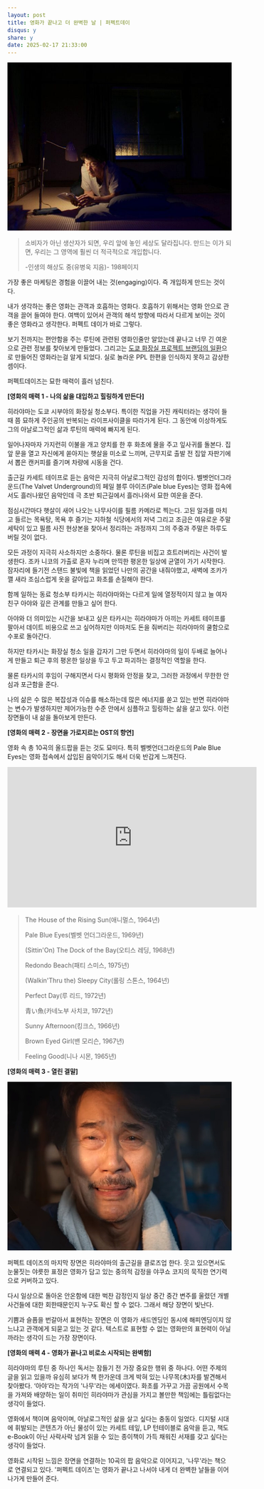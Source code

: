 ```yaml
---
layout: post
title: 영화가 끝나고 더 완벽한 날 | 퍼펙트데이
disqus: y
share: y
date: 2025-02-17 21:33:00
---
```



![퍼펙트데이](/images/perfectday2.jpg)




>소비자가 아닌 생산자가 되면, 우리 앞에 놓인 세상도 달라집니다. 만드는 이가 되면, 우리는 그 영역에 훨씬 더 적극적으로 개입합니다.
>
>-인생의 해상도 중(유병욱 지음)-  198페이지


가장 좋은 마케팅은 경험을 이끌어 내는 것(engaging)이다. 즉 개입하게 만드는 것이다.

내가 생각하는 좋은 영화는 관객과 호흡하는 영화다.
호흡하기 위해서는 영화 안으로 관객을 끌어 들여야 한다.
여백이 있어서 관객의 해석 방향에 따라서 다르게 보이는 것이 좋은 영화라고 생각한다.
퍼펙트 데이가 바로 그렇다.

보기 전까지는 편안함을 주는 루틴에 관련된 영화인줄만 알았는데 끝나고 너무 긴 여운으로 관련 정보를 찾아보게 만들었다. 그리고는 [도쿄 화장실 프로젝트 브랜딩의 일환](https://design.co.kr/article/25036)으로 만들어진 영화라는걸 알게 되었다.
실로 놀라운 PPL 한편을 인식하지 못하고 감상한 셈이다.

퍼펙트데이즈는 묘한 매력이 흘러 넘친다.

**[영화의 매력 1 - 나의 삶을 대입하고 힐링하게 만든다]**

히라야마는 도쿄 시부야의 화장실 청소부다. 특이한 직업을 가진 캐릭터라는 생각이 들때 쯤 묘하게 주인공의 반복되는 라이프사이클을 따라가게 된다. 그 동안에 이상하게도 그의 아날로그적인 삶과 루틴의 매력에 빠지게 된다.

일어나자마자 가지런히 이불을 개고 양치를 한 후 화초에 물을 주고 잎사귀를 돌본다. 집앞 문을 열고 자신에게 쏟아지는 햇살을 미소로 느끼며, 근무지로 출발 전 집앞 자판기에서 뽑은 캔커피를 즐기며 차량에 시동을 건다.

출근길 카세트 테이프로 듣는 음악은 지극히 아날로그적인 감성의 합이다. 벨벳언더그라운드(The Valvet Underground)의 페일 블루 아이즈(Pale blue Eyes)는 영화 접속에서도 흘러나왔던 음악인데 극 초반 퇴근길에서 흘러나와서 묘한 여운을 준다.

점심시간마다 햇살이 새어 나오는 나무사이를 필름 카메라로 찍는다. 고된 일과를 마치고 들르는 목욕탕, 목욕 후 즐기는 지하철 식당에서의 저녁 그리고 조금은 여유로운 주말 세탁이 있고 필름 사진 현상본을 찾아서 정리하는 과정까지 그의 주중과 주말은 하루도 버릴 것이 없다.  

모든 과정이 지극히 사소하지만 소중하다. 물론 루틴을 비집고 흐트러버리는 사건이 발생한다. 조카 니코의 가출로 혼자 누리며 만끽한 평온한 일상에 균열이 가기 시작한다. 잠자리에 들기전 스탠드 불빛에 책을 읽었던 나만의 공간을 내줘야했고, 새벽에 조카가 깰 새라 조심스럽게 옷을 갈아입고 화초를 손질해야 한다.

함께 일하는 동료 청소부 타카시는 히라야마와는 다르게 일에 열정적이지 않고 늘 여자친구 아야와 깊은 관계를 만들고 싶어 한다.

아야와 더 의미있는 시간을 보내고 싶은 타카시는 히라야마가 아끼는 카세트 테이프를 팔아서 데이트 비용으로 쓰고 싶어하지만 이마저도 돈을 줘버리는 히라야마의 쿨함으로 수포로 돌아간다.

하지만 타카시는 화장실 청소 일을 갑자기 그만 두면서 히라야마의 일이 두배로 늘어나게 만들고 퇴근 후의 평온한 일상을 두고 두고 파괴하는 결정적인 역할을 한다.

물론 타카시의 후임이 구해지면서 다시 평화와 안정을 찾고, 그러한 과정에서 무한한 안심과 포근함을 준다.

나의 삶은 수 많은 복잡성과 이슈를 해소하는데 많은 에너지를 쏟고 있는 반면 히라야마는 변수가 발생하지만 제어가능한 수준 안에서 심플하고 힐링하는 삶을 살고 있다. 이런 장면들이 내 삶을 돌아보게 만든다.

**[영화의 매력 2 -  장면을 가로지르는 OST의 향연]**

영화 속 총 10곡의 올드팝을 듣는 것도 묘미다. 특히 벨벳언더그라운드의 Pale Blue Eyes는 영화 접속에서 삽입된 음악이기도 해서 더욱 반갑게 느껴진다.

<iframe width="560" height="315" src="https://www.youtube.com/embed/FxlJoTP4BPk?si=gv6dNEkfBYCuAsi3" title="YouTube video player" frameborder="0" allow="accelerometer; autoplay; clipboard-write; encrypted-media; gyroscope; picture-in-picture; web-share" referrerpolicy="strict-origin-when-cross-origin" allowfullscreen></iframe>


>The House of the Rising Sun(애니멀스, 1964년)
>
>Pale Blue Eyes(벨벳 언더그라운드, 1969년)
>
>(Sittin'On) The Dock of the Bay(오티스 레딩, 1968년)
>
>Redondo Beach(패티 스미스, 1975년)
>
>(Walkin'Thru the) Sleepy City(롤링 스톤스, 1964년)
>
>Perfect Day(루 리드, 1972년)
>
>青い魚(카네노부 사치코, 1972년)
>
>Sunny Afternoon(킹크스, 1966년)
>
>Brown Eyed Girl(밴 모리슨, 1967년)
>
>Feeling Good(니나 시몬, 1965년)




**[영화의 매력 3 - 열린 결말]**

![퍼펙트데이](/images/perfect.jpg)

퍼펙트 데이즈의 마지막 장면은 히라야마의 출근길을 클로즈업 한다. 웃고 있으면서도 눈물짓는 야릇한 표정은 영화가 담고 있는 중의적 감정을 야쿠쇼 코지의 묵직한 연기력으로 커버하고 있다.

다시 일상으로 돌아온 안온함에 대한 벅찬 감정인지 일상 중간 중간 변주를 울렸던 개별 사건들에 대한 회한때문인지 누구도 확신 할 수 없다. 그래서 해당 장면이 빛난다.

기쁨과 슬픔을 번갈아서 표현하는 장면은 이 영화가 새드엔딩인 동시에 해피엔딩이지 않느냐고 관객에게 되묻고 있는 것 같다. 텍스트로 표현할 수 없는 영화만의 표현력이 아닐까라는 생각이 드는 가장 장면이다.

**[영화의 매력 4 - 영화가 끝나고 비로소 시작되는 완벽함]**

히라야마의 루틴 중 하나인 독서는 잠들기 전 가장 중요한 행위 중 하나다. 어떤 주제의 글을 읽고 있을까 유심히 보다가 책 한가운데 크게 박혀 있는 나무목(木)자를 발견해서 찾아봤다. ‘아야‘라는 작가의 '나무'라는 에세이였다. 화초를 가꾸고 가끔 공원에서 수목을 가져와 배양하는 일이 취미인 히라야마가 관심을 가지고 볼만한 책임에는 틀림없다는 생각이 들었다.

영화에서 책이며 음악이며, 아날로그적인 삶을 살고 싶다는 충동이 일었다. 디지털 시대에 휘발되는 콘텐츠가 아닌 물성이 있는 카세트 테잎, LP 턴테이블로 음악을 듣고, 책도 e-Book이 아닌 사락사락 넘겨 읽을 수 있는 종이책이 가득 채워진 서재를 갖고 싶다는 생각이 들었다.

영화로 시작된 느낌은 장면을 연결하는 10곡의 팝 음악으로 이어지고, '나무'라는 책으로 연결되고 있다. '퍼펙트 데이즈'는 영화가 끝나고 나서야 내게 더 완벽한 날들을 이어나가게 만들어 준다.
